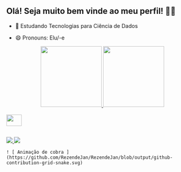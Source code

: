 ## Olá! Seja muito bem vinde ao meu perfil! 👋😊

- 🌱 Estudando Tecnologias para Ciência de Dados
<!-- - 📫 Email: janainarezende13@hotmail.com ou Discord: Jan_R#8702 -->
- 😄 Pronouns: Elu/-e
<!-- - 📫 Discord: Jan_R#8702  / - 🔭 Trabalhando em -->

<div align = "center">
  <a href="https://github.com/RezendeJan">
  <img height = "160em" src = "https://github-readme-stats.vercel.app/api?username=RezendeJan&show_icons=true&theme=tokyonight&include_all_commits=true&count_private=true" />
  <img height = "160em" src = "https://github-readme-stats.vercel.app/api/top-langs/?username=RezendeJan&layout=compact&langs_count=7&theme=tokyonight" />

</div>
  <div style = "display: inline_block"> <br>
  <img = "Jan-Py" height = "30" width = "40" src = "https://cdn.jsdelivr.net/gh/devicons/devicon/icons/python/python-original.svg" /> 
</div>
  
  ##

  <div>
  <a href = "mailto:janainarezende13@hotmail.com"> <img src = https://img.shields.io/badge/Microsoft_Outlook-0078D4?style=for-the-badge&logo=microsoft-outlook&logoColor=white target = "_ blank"> </a>
  <a href="https://www.linkedin.com/in/janaína-rezende-4a2937190/" target="_blank"> <img src = https://img.shields.io/badge/LinkedIn-0077B5?style=for-the-badge&logo=linkedin&logoColor=white" target =" _ blank "> </a> 
  </div>  

<div>
    
    ! [ Animação de cobra ] (https://github.com/RezendeJan/RezendeJan/blob/output/github-contribution-grid-snake.svg)
 
</div>
